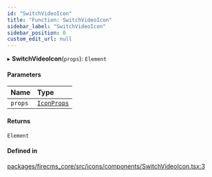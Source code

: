 ```yaml
---
id: "SwitchVideoIcon"
title: "Function: SwitchVideoIcon"
sidebar_label: "SwitchVideoIcon"
sidebar_position: 0
custom_edit_url: null
---
```


▸ **SwitchVideoIcon**(`props`): `Element`

#### Parameters

| Name | Type |
| :------ | :------ |
| `props` | [`IconProps`](../types/IconProps.md) |

#### Returns

`Element`

#### Defined in

[packages/firecms_core/src/icons/components/SwitchVideoIcon.tsx:3](https://github.com/FireCMSco/firecms/blob/d45f3739/packages/firecms_core/src/icons/components/SwitchVideoIcon.tsx#L3)
